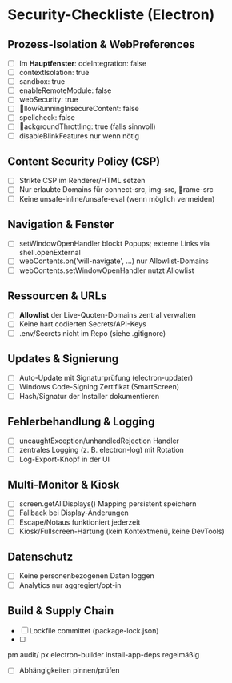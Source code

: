﻿# Security-Checkliste (Electron)

## Prozess-Isolation & WebPreferences
- [ ] Im **Hauptfenster**: 
odeIntegration: false
- [ ] contextIsolation: true
- [ ] sandbox: true
- [ ] enableRemoteModule: false
- [ ] webSecurity: true
- [ ] llowRunningInsecureContent: false
- [ ] spellcheck: false
- [ ] ackgroundThrottling: true (falls sinnvoll)
- [ ] disableBlinkFeatures nur wenn nötig

## Content Security Policy (CSP)
- [ ] Strikte CSP im Renderer/HTML setzen
- [ ] Nur erlaubte Domains für connect-src, img-src, rame-src
- [ ] Keine unsafe-inline/unsafe-eval (wenn möglich vermeiden)

## Navigation & Fenster
- [ ] setWindowOpenHandler blockt Popups; externe Links via shell.openExternal
- [ ] webContents.on('will-navigate', ...) nur Allowlist-Domains
- [ ] webContents.setWindowOpenHandler nutzt Allowlist

## Ressourcen & URLs
- [ ] **Allowlist** der Live-Quoten-Domains zentral verwalten
- [ ] Keine hart codierten Secrets/API-Keys
- [ ] .env/Secrets nicht im Repo (siehe .gitignore)

## Updates & Signierung
- [ ] Auto-Update mit Signaturprüfung (electron-updater)
- [ ] Windows Code-Signing Zertifikat (SmartScreen)
- [ ] Hash/Signatur der Installer dokumentieren

## Fehlerbehandlung & Logging
- [ ] uncaughtException/unhandledRejection Handler
- [ ] zentrales Logging (z. B. electron-log) mit Rotation
- [ ] Log-Export-Knopf in der UI

## Multi-Monitor & Kiosk
- [ ] screen.getAllDisplays() Mapping persistent speichern
- [ ] Fallback bei Display-Änderungen
- [ ] Escape/Notaus funktioniert jederzeit
- [ ] Kiosk/Fullscreen-Härtung (kein Kontextmenü, keine DevTools)

## Datenschutz
- [ ] Keine personenbezogenen Daten loggen
- [ ] Analytics nur aggregiert/opt-in

## Build & Supply Chain
- [ ] Lockfile committet (package-lock.json)
- [ ] 
pm audit/
px electron-builder install-app-deps regelmäßig
- [ ] Abhängigkeiten pinnen/prüfen
